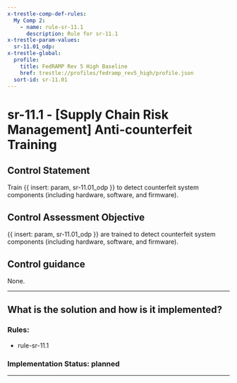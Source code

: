 ```yaml
---
x-trestle-comp-def-rules:
  My Comp 2:
    - name: rule-sr-11.1
      description: Rule for sr-11.1
x-trestle-param-values:
  sr-11.01_odp:
x-trestle-global:
  profile:
    title: FedRAMP Rev 5 High Baseline
    href: trestle://profiles/fedramp_rev5_high/profile.json
  sort-id: sr-11.01
---
```


# sr-11.1 - \[Supply Chain Risk Management\] Anti-counterfeit Training

## Control Statement

Train {{ insert: param, sr-11.01_odp }} to detect counterfeit system components (including hardware, software, and firmware).

## Control Assessment Objective

{{ insert: param, sr-11.01_odp }} are trained to detect counterfeit system components (including hardware, software, and firmware).

## Control guidance

None.

______________________________________________________________________

## What is the solution and how is it implemented?

<!-- For implementation status enter one of: implemented, partial, planned, alternative, not-applicable -->

<!-- Note that the list of rules under ### Rules: is read-only and changes will not be captured after assembly to JSON -->

<!-- Add control implementation description here for control: sr-11.1 -->

### Rules:

  - rule-sr-11.1

### Implementation Status: planned

______________________________________________________________________
